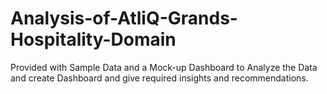 # Analysis-of-AtliQ-Grands-Hospitality-Domain
Provided with Sample Data and a Mock-up Dashboard to Analyze the Data and create Dashboard and give required insights and recommendations.
